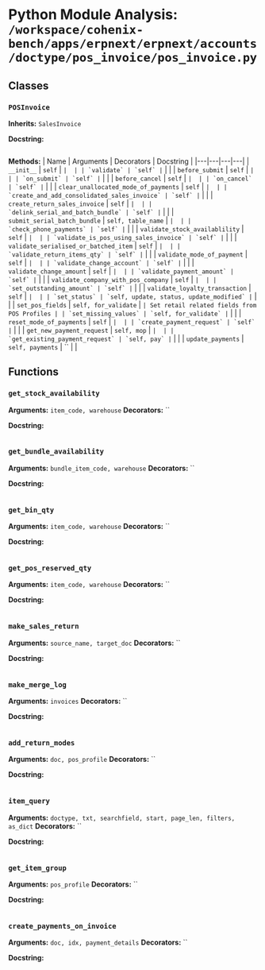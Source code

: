 # Python Module Analysis: `/workspace/cohenix-bench/apps/erpnext/erpnext/accounts/doctype/pos_invoice/pos_invoice.py`

## Classes

### `POSInvoice`
**Inherits:** `SalesInvoice`


**Docstring:**
```

```

**Methods:**
| Name | Arguments | Decorators | Docstring |
|---|---|---|---|
| `__init__` | `self` | `` |  |
| `validate` | `self` | `` |  |
| `before_submit` | `self` | `` |  |
| `on_submit` | `self` | `` |  |
| `before_cancel` | `self` | `` |  |
| `on_cancel` | `self` | `` |  |
| `clear_unallocated_mode_of_payments` | `self` | `` |  |
| `create_and_add_consolidated_sales_invoice` | `self` | `` |  |
| `create_return_sales_invoice` | `self` | `` |  |
| `delink_serial_and_batch_bundle` | `self` | `` |  |
| `submit_serial_batch_bundle` | `self, table_name` | `` |  |
| `check_phone_payments` | `self` | `` |  |
| `validate_stock_availablility` | `self` | `` |  |
| `validate_is_pos_using_sales_invoice` | `self` | `` |  |
| `validate_serialised_or_batched_item` | `self` | `` |  |
| `validate_return_items_qty` | `self` | `` |  |
| `validate_mode_of_payment` | `self` | `` |  |
| `validate_change_account` | `self` | `` |  |
| `validate_change_amount` | `self` | `` |  |
| `validate_payment_amount` | `self` | `` |  |
| `validate_company_with_pos_company` | `self` | `` |  |
| `set_outstanding_amount` | `self` | `` |  |
| `validate_loyalty_transaction` | `self` | `` |  |
| `set_status` | `self, update, status, update_modified` | `` |  |
| `set_pos_fields` | `self, for_validate` | `` | Set retail related fields from POS Profiles |
| `set_missing_values` | `self, for_validate` | `` |  |
| `reset_mode_of_payments` | `self` | `` |  |
| `create_payment_request` | `self` | `` |  |
| `get_new_payment_request` | `self, mop` | `` |  |
| `get_existing_payment_request` | `self, pay` | `` |  |
| `update_payments` | `self, payments` | `` |  |





## Functions

### `get_stock_availability`
**Arguments:** `item_code, warehouse`
**Decorators:** ``

**Docstring:**
```

```
### `get_bundle_availability`
**Arguments:** `bundle_item_code, warehouse`
**Decorators:** ``

**Docstring:**
```

```
### `get_bin_qty`
**Arguments:** `item_code, warehouse`
**Decorators:** ``

**Docstring:**
```

```
### `get_pos_reserved_qty`
**Arguments:** `item_code, warehouse`
**Decorators:** ``

**Docstring:**
```

```
### `make_sales_return`
**Arguments:** `source_name, target_doc`
**Decorators:** ``

**Docstring:**
```

```
### `make_merge_log`
**Arguments:** `invoices`
**Decorators:** ``

**Docstring:**
```

```
### `add_return_modes`
**Arguments:** `doc, pos_profile`
**Decorators:** ``

**Docstring:**
```

```
### `item_query`
**Arguments:** `doctype, txt, searchfield, start, page_len, filters, as_dict`
**Decorators:** ``

**Docstring:**
```

```
### `get_item_group`
**Arguments:** `pos_profile`
**Decorators:** ``

**Docstring:**
```

```
### `create_payments_on_invoice`
**Arguments:** `doc, idx, payment_details`
**Decorators:** ``

**Docstring:**
```

```

